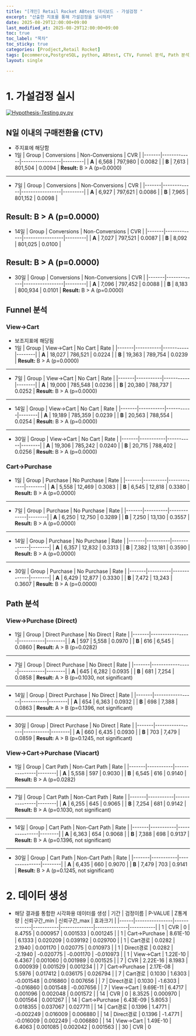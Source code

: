 ```yaml
---
title: "[개인] Retail Rocket ABtest 대시보드 - 가설검정 "
excerpt: "산출한 지표를 통해 가설검정을 실시하자"
date: 2025-08-29T12:00:00+09:00
last_modified_at: 2025-08-29T12:00:00+09:00
toc: true
toc_label: "목차"
toc_sticky: true
categories: [Prodject,Retail Rocket]
tags: [ecommerce,PostgreSQL, python, ABtest, CTV, Funnel 분석, Path 분석]
layout: single

---
```


# 1. 가설검정 실시
[![Hypothesis-Testing.py.py](https://img.shields.io/badge/code-Hypothesis-Testing.py.py-blue?logo=github)](https://github.com/Hypothesis-Testing.py/Retail-Rocket-ecommerce-ABtest/blob/main/code/Hypothesis-Testing.py.py)

## N일 이내의 구매전환율 (CTV)
- 주지표에 해당함
- 1일
| Group | Conversions | Non-Conversions | CVR     |
|-------|-------------|-----------------|---------|
| **A** | 6,568       | 797,980         | 0.0082  |
| **B** | 7,613       | 801,504         | 0.0094  |
**Result:** B > A (p=0.0000)
---
- 7일
| Group | Conversions | Non-Conversions | CVR     |
|-------|-------------|-----------------|---------|
| **A** | 6,927       | 797,621         | 0.0086  |
| **B** | 7,965       | 801,152         | 0.0098  |

**Result:** B > A (p=0.0000)
---
- 14일
| Group | Conversions | Non-Conversions | CVR     |
|-------|-------------|-----------------|---------|
| **A** | 7,027       | 797,521         | 0.0087  |
| **B** | 8,092       | 801,025         | 0.0100  |

**Result:** B > A (p=0.0000)
---
- 30일
| Group | Conversions | Non-Conversions | CVR     |
|-------|-------------|-----------------|---------|
| **A** | 7,096       | 797,452         | 0.0088  |
| **B** | 8,183       | 800,934         | 0.0101  |
**Result:** B > A (p=0.0000)

## Funnel 분석
### View→Cart
- 보조지표에 해당됨
- 1일
| Group | View→Cart | No Cart   | Rate   |
|-------|-----------|-----------|--------|
| **A** | 18,027    | 786,521   | 0.0224 |
| **B** | 19,363    | 789,754   | 0.0239 |
**Result:** B > A (p=0.0000)
---
- 7일
| Group | View→Cart | No Cart   | Rate   |
|-------|-----------|-----------|--------|
| **A** | 19,000    | 785,548   | 0.0236 |
| **B** | 20,380    | 788,737   | 0.0252 |
**Result:** B > A (p=0.0000)
---
- 14일
| Group | View→Cart | No Cart   | Rate   |
|-------|-----------|-----------|--------|
| **A** | 19,189    | 785,359   | 0.0239 |
| **B** | 20,563    | 788,554   | 0.0254 |
**Result:** B > A (p=0.0000)
---
- 30일
| Group | View→Cart | No Cart   | Rate   |
|-------|-----------|-----------|--------|
| **A** | 19,306    | 785,242   | 0.0240 |
| **B** | 20,715    | 788,402   | 0.0256 |
**Result:** B > A (p=0.0000)

### Cart→Purchase
- 1일
| Group | Purchase | No Purchase | Rate   |
|-------|----------|-------------|--------|
| **A** | 5,558    | 12,469      | 0.3083 |
| **B** | 6,545    | 12,818      | 0.3380 |
**Result:** B > A (p=0.0000)
---
- 7일
| Group | Purchase | No Purchase | Rate   |
|-------|----------|-------------|--------|
| **A** | 6,250    | 12,750      | 0.3289 |
| **B** | 7,250    | 13,130      | 0.3557 |
**Result:** B > A (p=0.0000)
---
- 14일
| Group | Purchase | No Purchase | Rate   |
|-------|----------|-------------|--------|
| **A** | 6,357    | 12,832      | 0.3313 |
| **B** | 7,382    | 13,181      | 0.3590 |
**Result:** B > A (p=0.0000)
---
- 30일
| Group | Purchase | No Purchase | Rate   |
|-------|----------|-------------|--------|
| **A** | 6,429    | 12,877      | 0.3330 |
| **B** | 7,472    | 13,243      | 0.3607 |
**Result:** B > A (p=0.0000)

## Path 분석
### View→Purchase (Direct)
- 1일
| Group | Direct Purchase | No Direct | Rate   |
|-------|-----------------|-----------|--------|
| **A** | 597             | 5,558     | 0.0970 |
| **B** | 616             | 6,545     | 0.0860 |
**Result:** A > B (p=0.0282)
---
- 7일
| Group | Direct Purchase | No Direct | Rate   |
|-------|-----------------|-----------|--------|
| **A** | 645             | 6,282     | 0.0935 |
| **B** | 681             | 7,254     | 0.0858 |
**Result:** A > B (p=0.1030, not significant)
---
- 14일
| Group | Direct Purchase | No Direct | Rate   |
|-------|-----------------|-----------|--------|
| **A** | 654             | 6,363     | 0.0932 |
| **B** | 698             | 7,388     | 0.0863 |
**Result:** A > B (p=0.1396, not significant)
---
- 30일
| Group | Direct Purchase | No Direct | Rate   |
|-------|-----------------|-----------|--------|
| **A** | 660             | 6,435     | 0.0930 |
| **B** | 703             | 7,479     | 0.0859 |
**Result:** A > B (p=0.1245, not significant)

### View→Cart→Purchase (Viacart)
- 1일
| Group | Cart Path | Non-Cart Path | Rate   |
|-------|-----------|---------------|--------|
| **A** | 5,558     | 597           | 0.9030 |
| **B** | 6,545     | 616           | 0.9140 |
**Result:** B > A (p=0.0282)
---
- 7일
| Group | Cart Path | Non-Cart Path | Rate   |
|-------|-----------|---------------|--------|
| **A** | 6,255     | 645           | 0.9065 |
| **B** | 7,254     | 681           | 0.9142 |
**Result:** B > A (p=0.1030, not significant)
---
- 14일
| Group | Cart Path | Non-Cart Path | Rate   |
|-------|-----------|---------------|--------|
| **A** | 6,363     | 654           | 0.9068 |
| **B** | 7,388     | 698           | 0.9137 |
**Result:** B > A (p=0.1396, not significant)
---
- 30일
| Group | Cart Path | Non-Cart Path | Rate   |
|-------|-----------|---------------|--------|
| **A** | 6,435     | 660           | 0.9070 |
| **B** | 7,479     | 703           | 0.9141 |
**Result:** B > A (p=0.1245, not significant)

# 2. 데이터 생성
- 해당 결과를 통합한 시각화용 데이터를 생성
| 기간 | 검정이름        | P-VALUE     | Z통계량   | 신뢰구간_min | 신뢰구간_max | 효과크기   |
|------|----------------|-------------|-----------|--------------|--------------|-----------|
| 1    | CVR            | 0           | 8.4755    | 0.000957     | 0.001533     | 0.001245  |
| 1    | Cart→Purchase  | 8.61E-10    | 6.1333    | 0.020209     | 0.039192     | 0.029700  |
| 1    | Cart경로        | 0.0282      | 2.1940    | 0.001170     | 0.020775     | 0.010973  |
| 1    | Direct경로      | 0.0282      | -2.1940   | -0.020775    | -0.001170    | -0.010973 |
| 1    | View→Cart      | 1.22E-10    | 6.4367    | 0.001060     | 0.001989     | 0.001525  |
| 7    | CVR            | 2.22E-16    | 8.1983    | 0.000939     | 0.001529     | 0.001234  |
| 7    | Cart→Purchase  | 2.17E-08    | 5.5976    | 0.017412     | 0.036175     | 0.026794  |
| 7    | Cart경로        | 0.1030      | 1.6303    | -0.001548    | 0.016860     | 0.007656  |
| 7    | Direct경로      | 0.1030      | -1.6303   | -0.016860    | 0.001548     | -0.007656 |
| 7    | View→Cart      | 9.69E-11    | 6.4717    | 0.001096     | 0.002048     | 0.001572  |
| 14   | CVR            | 0           | 8.3525    | 0.000970     | 0.001564     | 0.001267  |
| 14   | Cart→Purchase  | 6.43E-09    | 5.8053    | 0.018355     | 0.037067     | 0.027711  |
| 14   | Cart경로        | 0.1396      | 1.4771    | -0.002249    | 0.016009     | 0.006880  |
| 14   | Direct경로      | 0.1396      | -1.4771   | -0.016009    | 0.002249     | -0.006880 |
| 14   | View→Cart      | 1.49E-10    | 6.4063    | 0.001085     | 0.002042     | 0.001563  |
| 30   | CVR            | 0
